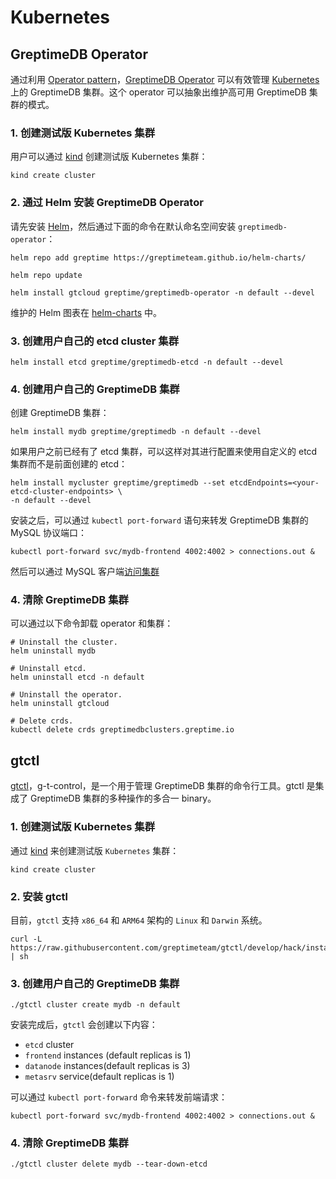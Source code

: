 # Kubernetes

## GreptimeDB Operator

通过利用 [Operator pattern](https://kubernetes.io/docs/concepts/extend-kubernetes/operator/)，[GreptimeDB Operator](https://github.com/GreptimeTeam/greptimedb-operator) 可以有效管理 [Kubernetes](https://kubernetes.io/) 上的 GreptimeDB 集群。这个 operator 可以抽象出维护高可用 GreptimeDB 集群的模式。

### 1. 创建测试版 Kubernetes 集群

用户可以通过 [kind][4] 创建测试版 Kubernetes 集群：

```shell
kind create cluster
```

### 2. 通过 Helm 安装 GreptimeDB Operator

请先安装 [Helm][5]，然后通过下面的命令在默认命名空间安装 `greptimedb-operator`：

```shell
helm repo add greptime https://greptimeteam.github.io/helm-charts/
```

```shell
helm repo update
```

```shell
helm install gtcloud greptime/greptimedb-operator -n default --devel
```

维护的 Helm 图表在 [helm-charts][6] 中。

### 3. 创建用户自己的 etcd cluster 集群

```shell
helm install etcd greptime/greptimedb-etcd -n default --devel
```

### 4. 创建用户自己的 GreptimeDB 集群

创建 GreptimeDB 集群：

```shell
helm install mydb greptime/greptimedb -n default --devel
```

如果用户之前已经有了 etcd 集群，可以这样对其进行配置来使用自定义的 etcd 集群而不是前面创建的 etcd：

```shell
helm install mycluster greptime/greptimedb --set etcdEndpoints=<your-etcd-cluster-endpoints> \
-n default --devel
```

安装之后，可以通过 `kubectl port-forward` 语句来转发 GreptimeDB 集群的 MySQL 协议端口：

```shell
kubectl port-forward svc/mydb-frontend 4002:4002 > connections.out &
```

然后可以通过 MySQL 客户端[访问集群](/getting-started/try-out-greptimedb.md#Connect)

### 4. 清除 GreptimeDB 集群

可以通过以下命令卸载 operator 和集群：

```shell
# Uninstall the cluster.
helm uninstall mydb
```

```shell
# Uninstall etcd.
helm uninstall etcd -n default
```

```shell
# Uninstall the operator.
helm uninstall gtcloud
```

```shell
# Delete crds.
kubectl delete crds greptimedbclusters.greptime.io
```

[1]: https://github.com/GreptimeTeam/greptimedb-operator
[4]: https://kind.sigs.k8s.io/docs/user/quick-start/
[5]: https://helm.sh/docs/intro/install/
[6]: https://github.com/GreptimeTeam/helm-charts

## gtctl

[gtctl][1]，g-t-control，是一个用于管理 GreptimeDB 集群的命令行工具。gtctl 是集成了 GreptimeDB 集群的多种操作的多合一 binary。

### 1. 创建测试版 Kubernetes 集群

通过 [kind][4] 来创建测试版 `Kubernetes` 集群：

```shell
kind create cluster
```

### 2. 安装 gtctl

目前，`gtctl` 支持 `x86_64` 和 `ARM64` 架构的 `Linux` 和 `Darwin` 系统。

```shell
curl -L https://raw.githubusercontent.com/greptimeteam/gtctl/develop/hack/install.sh | sh
```

### 3. 创建用户自己的 GreptimeDB 集群

```shell
./gtctl cluster create mydb -n default
```

安装完成后，`gtctl` 会创建以下内容：

- `etcd` cluster
- `frontend` instances (default replicas is 1)
- `datanode` instances(default replicas is 3)
- `metasrv` service(default replicas is 1)

可以通过 `kubectl port-forward` 命令来转发前端请求：

```shell
kubectl port-forward svc/mydb-frontend 4002:4002 > connections.out &
```

### 4. 清除 GreptimeDB 集群

```shell
./gtctl cluster delete mydb --tear-down-etcd
```
